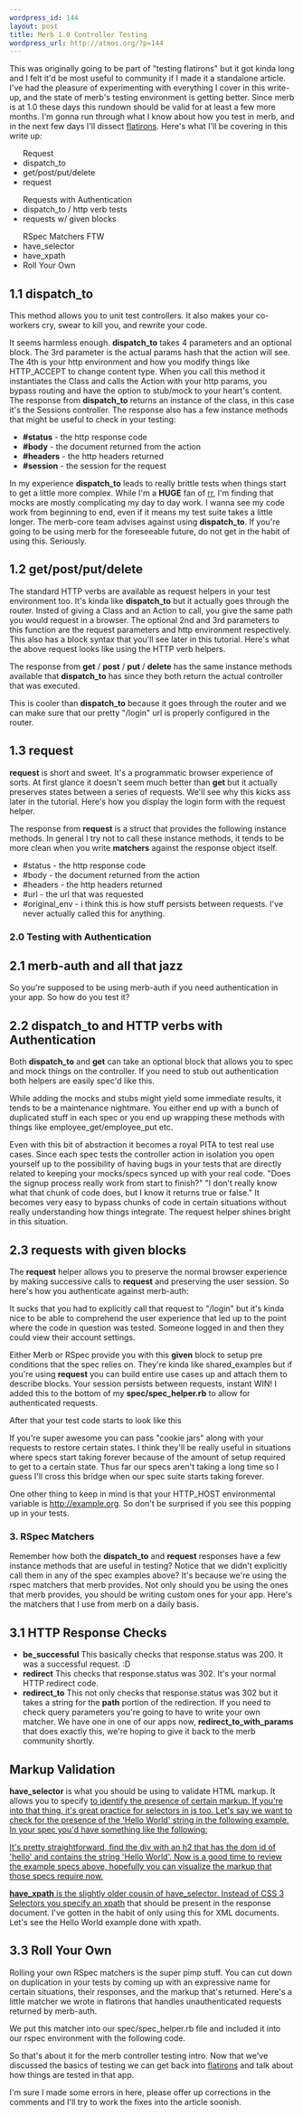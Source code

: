 ```yaml
--- 
wordpress_id: 144
layout: post
title: Merb 1.0 Controller Testing
wordpress_url: http://atmos.org/?p=144
---
```

This was originally going to be part of "testing flatirons" but it got kinda long and I felt it'd be most useful to community if I made it a standalone article.  I've had the pleasure of experimenting with everything I cover in this write-up, and the state of merb's testing environment is getting better.  Since merb is at 1.0 these days this rundown should be valid for at least a few more months.  I'm gonna run through what I know about how you test in merb, and in the next few days I'll dissect <a href="http://github.com/atmos/flatirons">flatirons</a>.  Here's what I'll be covering in this write up:
<ul>Request
	<li>dispatch_to</li>
	<li>get/post/put/delete</li>
	<li>request</li>
</ul>
<ul>Requests with Authentication
	<li>dispatch_to / http verb tests</li>
	<li>requests w/ given blocks</li>
</ul>
<ul>RSpec Matchers FTW
	<li>have_selector</li>
	<li>have_xpath</li>
	<li>Roll Your Own</li>
</ul>
<h2>1.1 dispatch_to</h2>
This method allows you to unit test controllers.  It also makes your co-workers cry, swear to kill you, and rewrite your code.

<script src="http://gist.github.com/30271.js"></script>

It seems harmless enough.  <strong>dispatch_to</strong> takes 4 parameters and an optional block.  The 3rd parameter is the actual params hash that the action will see.  The 4th is your http environment and how you modify things like HTTP_ACCEPT to change content type.  When you call this method it instantiates the Class and calls the Action with your http params, you bypass routing and have the option to stub/mock to your heart's content.  The response from <strong>dispatch_to</strong> returns an instance of the class, in this case it's the Sessions controller.  The response also has a few instance methods that might be useful to check in your testing:
<ul>
	<li><strong>#status</strong> - the http response code</li>
	<li><strong>#body</strong> - the document returned from the action</li>
	<li><strong>#headers</strong> - the http headers returned</li>
	<li><strong>#session</strong> - the session for the request</li>
</ul>
In my experience <strong>dispatch_to</strong> leads to really brittle tests when things start to get a little more complex.  While I'm a <strong>HUGE</strong> fan of <a href="http://github.com/btakita/rr">rr</a>, I'm finding that mocks are mostly complicating my day to day work. I wanna see my code work from beginning to end, even if it means my test suite takes a little longer.  The merb-core team advises against using <strong>dispatch_to</strong>.  If you're going to be using merb for the foreseeable future, do not get in the habit of using this.  Seriously.
<h2>1.2 get/post/put/delete</h2>
The standard HTTP verbs are available as request helpers in your test environment too.  It's kinda like <strong>dispatch_to</strong> but it actually goes through the router.  Insted of giving a Class and an Action to call, you give the same path you would request in a browser.  The optional 2nd and 3rd parameters to this function are the request parameters and http environment respectively.  This also has a block syntax that you'll see later in this tutorial.  Here's what the above request looks like using the HTTP verb helpers.

<script src="http://gist.github.com/30274.js"></script>

The response from <strong>get</strong> / <strong>post</strong> / <strong>put</strong> / <strong>delete</strong> has the same instance methods available that <strong>dispatch_to</strong> has since they both return the actual controller that was executed.

This is cooler than <strong>dispatch_to</strong> because it goes through the router and we can make sure that our pretty "/login" url is properly configured in the router.
<h2>1.3 request</h2>
<strong>request</strong> is short and sweet.  It's a programmatic browser experience of sorts.  At first glance it doesn't seem much better than <strong>get</strong> but it actually preserves states between a series of requests.  We'll see why this kicks ass later in the tutorial.  Here's how you display the login form with the request helper.

<script src="http://gist.github.com/30275.js"></script>

The response from <strong>request</strong> is a struct that provides the following instance methods.  In general I try not to call these instance methods, it tends to be more clean when you write <strong>matchers</strong> against the response object itself.
<ul>
	<li>#status - the http response code</li>
	<li>#body - the document returned from the action</li>
	<li>#headers - the http headers returned</li>
	<li>#url - the url that was requested</li>
	<li>#original_env - i think this is how stuff persists between requests.  I've never actually called this for anything.</li>
</ul>
<h3>2.0 Testing with Authentication</h3>
<h2>2.1 merb-auth and all that jazz</h2>
So you're supposed to be using merb-auth if you need authentication in your app.  So how do you test it?
<h2>2.2 dispatch_to and HTTP verbs with Authentication</h2>
Both <strong>dispatch_to</strong> and <strong>get</strong> can take an optional block that allows you to spec and mock things on the controller. If you need to stub out authentication both helpers are easily spec'd like this.  <script src="http://gist.github.com/30278.js"></script>

While adding the mocks and stubs might yield some immediate results, it tends to be a maintenance nightmare.  You either end up with a bunch of duplicated stuff in each spec or you end up wrapping these methods with things like employee_get/employee_put etc.

<script src="http://gist.github.com/30280.js"></script> Even with this bit of abstraction it becomes a royal PITA to test real use cases.  Since each spec tests the controller action in isolation you open yourself up to the possibility of having bugs in your tests that are directly related to keeping your mocks/specs synced up with your real code.  "Does the signup process really work from start to finish?" "I don't really know what that chunk of code does, but I know it returns true or false."  It becomes very easy to bypass chunks of code in certain situations without really understanding how things integrate.  The request helper shines bright in this situation.
<h2>2.3 requests with given blocks</h2>
The <strong>request</strong> helper allows you to preserve the normal browser experience by making successive calls to <strong>request</strong> and preserving the user session.  So here's how you authenticate against merb-auth:  <script src="http://gist.github.com/30281.js"></script>

It sucks that you had to explicitly call that request to "/login" but it's kinda nice to be able to comprehend the user experience that led up to the point where the code in question was tested.  Someone logged in and then they could view their account settings.

Either Merb or RSpec provide you with this <strong>given</strong> block to setup pre conditions that the spec relies on.  They're kinda like shared_examples but if you're using <strong>request</strong> you can build entire use cases up and attach them to describe blocks.  Your session persists between requests, instant WIN!  I added this to the bottom of my <strong>spec/spec_helper.rb</strong> to allow for authenticated requests.

<script src="http://gist.github.com/30282.js"></script> After that your test code starts to look like this  <script src="http://gist.github.com/30364.js"></script>

If you're super awesome you can pass "cookie jars" along with your requests to restore certain states.  I think they'll be really useful in situations where specs start taking forever because of the amount of setup required to get to a certain state.  Thus far our specs aren't taking a long time so I guess I'll cross this bridge when our spec suite starts taking forever.

One other thing to keep in mind is that your HTTP_HOST environmental variable is http://example.org.  So don't be surprised if you see this popping up in your tests.
<h3>3. RSpec Matchers</h3>
Remember how both the <strong>dispatch_to</strong> and <strong>request</strong> responses have a few instance methods that are useful in testing?  Notice that we didn't explicitly call them in any of the spec examples above?  It's because we're using the rspec matchers that merb provides.  Not only should you be using the ones that merb provides, you should be writing custom ones for your app.  Here's the matchers that I use from merb on a daily basis.
<h2>3.1 HTTP Response Checks</h2>
<ul>
	<li><strong>be_successful</strong> This basically checks that response.status was 200.  It was a successful request. :D</li>
	<li><strong>redirect</strong> This checks that response.status was 302.  It's your normal HTTP redirect code.</li>
	<li><strong>redirect_to</strong> This not only checks that response.status was 302 but it takes a string for the <strong>path</strong> portion of the redirection.  If you need to check query parameters you're going to have to write your own matcher.  We have one in one of our apps now, <strong>redirect_to_with_params</strong> that does exactly this, we're hoping to give it back to the merb community shortly.</li>
</ul>
<h2>Markup Validation</h2>
<strong>have_selector</strong> is what you should be using to validate HTML markup.  It allows you to specify <a href="http://www.w3.org/TR/css3-selectors/"&gt;CSS 3 Selectors</a> to identify the presence of certain markup.  If you're into that <a href="http://jquery.com"&gt;jquery</a> thing, it's great practice for selectors in js too.  Let's say we want to check for the presence of the 'Hello World' string in the following example.

<script src="http://gist.github.com/30365.js"></script> In your spec you'd have something like the following:  <script src="http://gist.github.com/30366.js"></script>

It's pretty straightforward, find the div with an h2 that has the dom id of 'hello' and contains the string 'Hello World'.  Now is a good time to review the example specs above, hopefully you can visualize the markup that those specs require now.

<strong>have_xpath</strong> is the slightly older cousin of have_selector.  Instead of CSS 3 Selectors you specify an <a href="http://www.w3.org/TR/xpath">xpath</a> that should be present in the response document.  I've gotten in the habit of only using this for XML documents.  Let's see the Hello World example done with xpath.

<script src="http://gist.github.com/30367.js"></script>
<h2>3.3 Roll Your Own</h2>
Rolling your own RSpec matchers is the super pimp stuff.  You can cut down on duplication in your tests by coming up with an expressive name for certain situations, their responses, and the markup that's returned. Here's a little matcher we wrote in flatirons that handles unauthenticated requests returned by merb-auth.  <script src="http://gist.github.com/30368.js"></script>

We put this matcher into our spec/spec_helper.rb file and included it into our rspec environment with the following code.

<script src="http://gist.github.com/30369.js"></script>

So that's about it for the merb controller testing intro.  Now that we've discussed the basics of testing we can get back into <a href="http://github.com/atmos/flatirons">flatirons</a> and talk about how things are tested in that app.

I'm sure I made some errors in here, please offer up corrections in the comments and I'll try to work the fixes into the article soonish.
